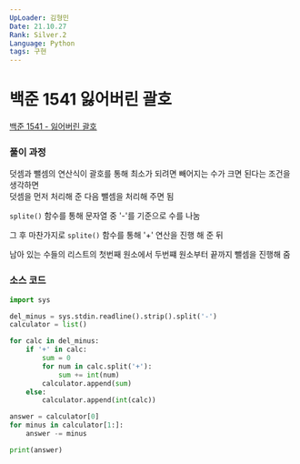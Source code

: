 ```yaml
---
UpLoader: 김형민
Date: 21.10.27
Rank: Silver.2
Language: Python
tags: 구현
---
```


# 백준 1541 잃어버린 괄호

[백준 1541 - 잃어버린 괄호](https://www.acmicpc.net/problem/1541)  
  

### 풀이 과정  

덧셈과 뺄셈의 연산식이 괄호를 통해 최소가 되려면 빼어지는 수가 크면 된다는 조건을 생각하면  
덧셈을 먼저 처리해 준 다음 뺄셈을 처리해 주면 됨  

`splite()` 함수를 통해 문자열 중 '-'를 기준으로 수를 나눔  

그 후 마찬가지로 `splite()` 함수를 통해 '+' 연산을 진행 해 준 뒤  
  
남아 있는 수들의 리스트의 첫번째 원소에서 두번쨰 원소부터 끝까지 뺄셈을 진행해 줌  

### 소스 코드

```python
import sys

del_minus = sys.stdin.readline().strip().split('-')
calculator = list()

for calc in del_minus:
    if '+' in calc:
        sum = 0
        for num in calc.split('+'):
            sum += int(num)
        calculator.append(sum)
    else:
        calculator.append(int(calc))

answer = calculator[0]
for minus in calculator[1:]:
    answer -= minus

print(answer)
```